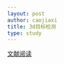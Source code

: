 ```yaml
---
layout: post
author: caojiaxi
title: 3d目标检测
type: study
---
```


[文献阅读](https://jiaxi-cao.github.io/assets/pdf/3d_object_detection.pdf)